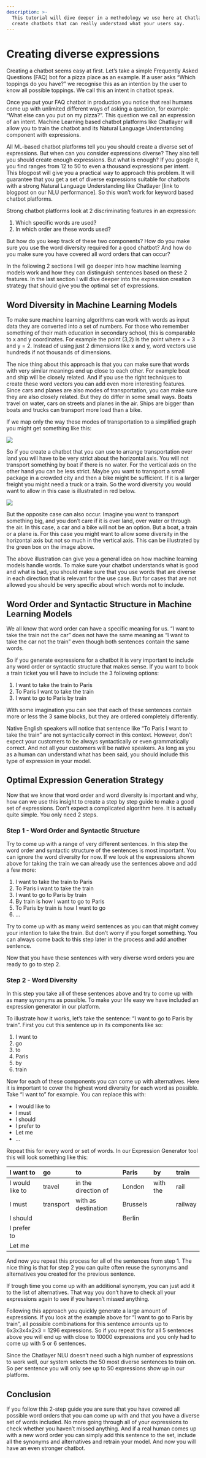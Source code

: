 ```yaml
---
description: >-
  This tutorial will dive deeper in a methodology we use here at Chatlayer to
  create chatbots that can really understand what your users say.
---
```


# Creating diverse expressions

Creating a chatbot seems easy at first. Let’s take a simple Frequently Asked Questions \(FAQ\) bot for a pizza place as an example. If a user asks “Which toppings do you have?” we recognise this as an intention by the user to know all possible toppings. We call this an intent in chatbot speak.

Once you put your FAQ chatbot in production you notice that real humans come up with unlimited different ways of asking a question, for example: “What else can you put on my pizza?”. This question we call an expression of an intent. Machine Learning based chatbot platforms like Chatlayer will allow you to train the chatbot and its Natural Language Understanding component with expressions.

All ML-based chatbot platforms tell you you should create a diverse set of expressions. But when can you consider expressions diverse? They also tell you should create enough expressions. But what is enough? If you google it, you find ranges from 12 to 50 to even a thousand expressions per intent. This blogpost will give you a practical way to approach this problem. It will guarantee that you get a set of diverse expressions suitable for chatbots with a strong Natural Language Understanding like Chatlayer \[link to blogpost on our NLU performance\]. So this won’t work for keyword based chatbot platforms.

Strong chatbot platforms look at 2 discriminating features in an expression:

1. Which specific words are used?
2. In which order are these words used?

But how do you keep track of these two components? How do you make sure you use the word diversity required for a good chatbot? And how do you make sure you have covered all word orders that can occur?

In the following 2 sections I will go deeper into how machine learning models work and how they can distinguish sentences based on these 2 features. In the last section I will dive deeper into the expression creation strategy that should give you the optimal set of expressions.

## **Word Diversity in Machine Learning Models**

To make sure machine learning algorithms can work with words as input data they are converted into a set of numbers. For those who remember something of their math education in secondary school, this is comparable to x and y coordinates. For example the point \(3,2\) is the point where x = 3 and y = 2. Instead of using just 2 dimensions like x and y, word vectors use hundreds if not thousands of dimensions.

The nice thing about this approach is that you can make sure that words with very similar meanings end up close to each other. For example boat and ship will be closely related. And if you use the right techniques to create these word vectors you can add even more interesting features. Since cars and planes are also modes of transportation, you can make sure they are also closely related. But they do differ in some small ways. Boats travel on water, cars on streets and planes in the air. Ships are bigger than boats and trucks can transport more load than a bike.

If we map only the way these modes of transportation to a simplified graph you might get something like this:

![](../.gitbook/assets/image%20%28315%29.png)

So if you create a chatbot that you can use to arrange transportation over land you will have to be very strict about the horizontal axis. You will not transport something by boat if there is no water. For the vertical axis on the other hand you can be less strict. Maybe you want to transport a small package in a crowded city and then a bike might be sufficient. If it is a larger freight you might need a truck or a train. So the word diversity you would want to allow in this case is illustrated in red below.

![](../.gitbook/assets/image%20%28314%29.png)

But the opposite case can also occur. Imagine you want to transport something big, and you don’t care if it is over land, over water or through the air. In this case, a car and a bike will not be an option. But a boat, a train or a plane is. For this case you might want to allow some diversity in the horizontal axis but not so much in the vertical axis. This can be illustrated by the green box on the image above.

The above illustration can give you a general idea on how machine learning models handle words. To make sure your chatbot understands what is good and what is bad, you should make sure that you use words that are diverse in each direction that is relevant for the use case. But for cases that are not allowed you should be very specific about which words not to include.

## **Word Order and Syntactic Structure in Machine Learning Models**

We all know that word order can have a specific meaning for us. “I want to take the train not the car” does not have the same meaning as “I want to take the car not the train” even though both sentences contain the same words.

So if you generate expressions for a chatbot it is very important to include any word order or syntactic structure that makes sense. If you want to book a train ticket you will have to include the 3 following options:

1. I want to take the train to Paris
2. To Paris I want to take the train
3. I want to go to Paris by train

With some imagination you can see that each of these sentences contain more or less the 3 same blocks, but they are ordered completely differently.

Native English speakers will notice that sentence like “To Paris I want to take the train” are not syntactically correct in this context. However, don’t expect your customers to be always syntactically or even grammatically correct. And not all your customers will be native speakers. As long as you as a human can understand what has been said, you should include this type of expression in your model.

## **Optimal Expression Generation Strategy**

Now that we know that word order and word diversity is important and why, how can we use this insight to create a step by step guide to make a good set of expressions. Don’t expect a complicated algorithm here. It is actually quite simple. You only need 2 steps.

### Step 1 - Word Order and Syntactic Structure

Try to come up with a range of very different sentences. In this step the word order and syntactic structure of the sentences is most important. You can ignore the word diversity for now. If we look at the expressions shown above for taking the train we can already use the sentences above and add a few more:

1. I want to take the train to Paris
2. To Paris i want to take the train
3. I want to go to Paris by train
4. By train is how I want to go to Paris
5. To Paris by train is how I want to go
6. …

Try to come up with as many weird sentences as you can that might convey your intention to take the train. But don’t worry if you forget something. You can always come back to this step later in the process and add another sentence.

Now that you have these sentences with very diverse word orders you are ready to go to step 2.

### Step 2 - Word Diversity

In this step you take all of these sentences above and try to come up with as many synonyms as possible. To make your life easy we have included an expression generator in our platform.

To illustrate how it works, let’s take the sentence: “I want to go to Paris by train”. First you cut this sentence up in its components like so:

1. I want to
2. go
3. to
4. Paris
5. by
6. train

Now for each of these components you can come up with alternatives. Here it is important to cover the highest word diversity for each word as possible. Take “I want to” for example. You can replace this with:

* I would like to
* I must
* I should
* I prefer to
* Let me
* …

Repeat this for every word or set of words. In our Expression Generator tool this will look something like this:

| I want to  | go  | to  | Paris  | by  | train  |
| :--- | :--- | :--- | :--- | :--- | :--- |
| I would like to  | travel  | in the direction of  | London  | with the  | rail  |
| I must  | transport  | with as destination  | Brussels  |  | railway  |
| I should  |  |  | Berlin  |  |  |
| I prefer to  |  |  |  |  |  |
| Let me  |  |  |  |  |  |

And now you repeat this process for all of the sentences from step 1. The nice thing is that for step 2 you can quite often reuse the synonyms and alternatives you created for the previous sentence.

If trough time you come up with an additional synonym, you can just add it to the list of alternatives. That way you don’t have to check all your expressions again to see if you haven’t missed anything.

Following this approach you quickly generate a large amount of expressions. If you look at the example above for “I want to go to Paris by train”, all possible combinations for this sentence amounts up to 6x3x3x4x2x3 = 1296 expressions. So if you repeat this for all 5 sentences above you will end up with close to 10000 expressions and you only had to come up with 5 or 6 sentences.

Since the Chatlayer NLU doesn’t need such a high number of expressions to work well, our system selects the 50 most diverse sentences to train on. So per sentence you will only see up to 50 expressions show up in our platform.

## **Conclusion**

If you follow this 2-step guide you are sure that you have covered all possible word orders that you can come up with and that you have a diverse set of words included. No more going through all of your expressions to check whether you haven’t missed anything. And if a real human comes up with a new word order you can simply add this sentence to the set, include all the synonyms and alternatives and retrain your model. And now you will have an even stronger chatbot.

